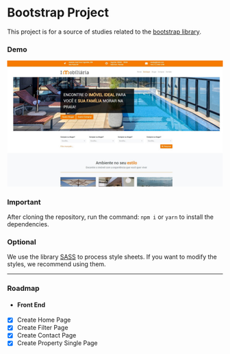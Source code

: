 # Bootstrap Project

This project is for a source of studies related to the [bootstrap library](https://getbootstrap.com.br/).

### Demo
![index](assets/images/layout/index.jpg)

### Important

After cloning the repository, run the command: `npm i` or `yarn` to install the dependencies.

### Optional

We use the library [SASS](https://sass-lang.com/install) to process style sheets. If you want to modify the styles, 
we recommend using them.

---

### Roadmap
- #### Front End
- [x] Create Home Page
- [x] Create Filter Page
- [x] Create Contact Page
- [x] Create Property Single Page

